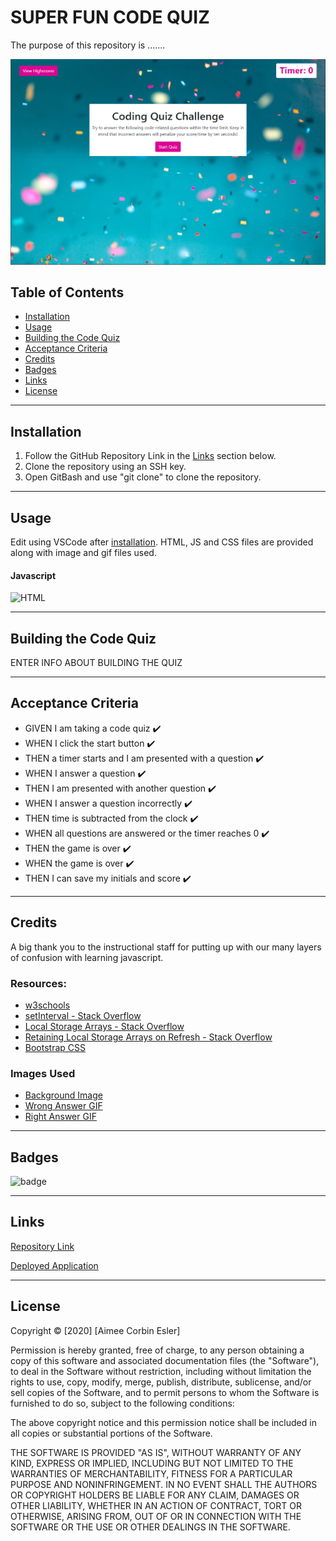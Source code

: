 # SUPER FUN CODE QUIZ
The purpose of this repository is .......

![Code Quiz](codequiz.png)

## Table of Contents
* [Installation](#installation)
* [Usage](#Usage)
* [Building the Code Quiz](#building-the-code-quiz)
* [Acceptance Criteria](#acceptance-criteria)
* [Credits](#credits)
* [Badges](#badges)
* [Links](#Links)
* [License](#license)

-----

## Installation
1. Follow the GitHub Repository Link in the [Links](#Links) section below.
1. Clone the repository using an SSH key.
1. Open GitBash and use "git clone" to clone the repository.

-----

## Usage
Edit using VSCode after [installation](#installation). HTML, JS and CSS files are provided along with image and gif files used.

#### Javascript

![HTML](#####)

-----

## Building the Code Quiz

ENTER INFO ABOUT BUILDING THE QUIZ

-----

## Acceptance Criteria

* GIVEN I am taking a code quiz :heavy_check_mark:
* WHEN I click the start button :heavy_check_mark:
* THEN a timer starts and I am presented with a question :heavy_check_mark:
* WHEN I answer a question :heavy_check_mark:
* THEN I am presented with another question :heavy_check_mark:
* WHEN I answer a question incorrectly :heavy_check_mark:
* THEN time is subtracted from the clock :heavy_check_mark:
* WHEN all questions are answered or the timer reaches 0 :heavy_check_mark:
* THEN the game is over :heavy_check_mark:
* WHEN the game is over :heavy_check_mark:
* THEN I can save my initials and score :heavy_check_mark:

-----

## Credits
A big thank you to the instructional staff for putting up with our many layers of confusion with learning javascript.

### Resources:

* [w3schools](https://www.w3schools.com)
* [setInterval - Stack Overflow](https://stackoverflow.com/questions/8779845/javascript-setinterval-not-working)
* [Local Storage Arrays - Stack Overflow](https://stackoverflow.com/questions/13702100/localstorage-array-of-objects-handling#:~:text=Just%20convert%20the%20objects%20to,stringify(objects))
* [Retaining Local Storage Arrays on Refresh - Stack Overflow](https://stackoverflow.com/questions/22726080/how-to-retain-javascript-array-while-page-refresh)
* [Bootstrap CSS](https://getbootstrap.com/)

### Images Used
* [Background Image](https://images.unsplash.com/photo-1513151233558-d860c5398176?ixlib=rb-1.2.1&w=1000&q=80)
* [Wrong Answer GIF](https://media0.giphy.com/media/VEu2A22WVrTug2la7V/giphy.gif)
* [Right Answer GIF](https://memecrunch.com/meme/C4XQK/yesssss-correct-answer/image.gif?w=580&c=1)


-----

## Badges
![badge](https://img.shields.io/github/issues-raw/aimeecesler/super-fun-code-quiz)

-----

## Links
[Repository Link](https://github.com/aimeecesler/super-fun-code-quiz)

[Deployed Application](https://aimeecesler.github.io/super-fun-code-quiz/)

-----

## License
Copyright &copy; [2020] [Aimee Corbin Esler]

Permission is hereby granted, free of charge, to any person obtaining a copy
of this software and associated documentation files (the "Software"), to deal
in the Software without restriction, including without limitation the rights
to use, copy, modify, merge, publish, distribute, sublicense, and/or sell
copies of the Software, and to permit persons to whom the Software is
furnished to do so, subject to the following conditions:

The above copyright notice and this permission notice shall be included in all
copies or substantial portions of the Software.

THE SOFTWARE IS PROVIDED "AS IS", WITHOUT WARRANTY OF ANY KIND, EXPRESS OR
IMPLIED, INCLUDING BUT NOT LIMITED TO THE WARRANTIES OF MERCHANTABILITY,
FITNESS FOR A PARTICULAR PURPOSE AND NONINFRINGEMENT. IN NO EVENT SHALL THE
AUTHORS OR COPYRIGHT HOLDERS BE LIABLE FOR ANY CLAIM, DAMAGES OR OTHER
LIABILITY, WHETHER IN AN ACTION OF CONTRACT, TORT OR OTHERWISE, ARISING FROM,
OUT OF OR IN CONNECTION WITH THE SOFTWARE OR THE USE OR OTHER DEALINGS IN THE
SOFTWARE.